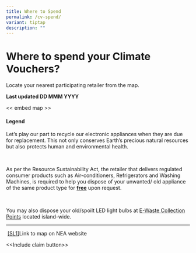 ```yaml
---
title: Where to Spend
permalink: /cv-spend/
variant: tiptap
description: ""
---
```

<h1>Where to spend your Climate Vouchers?</h1>
<p>Locate your nearest participating retailer from the map.</p>
<p><strong>Last updated DD MMM YYYY</strong>
</p>
<p>&lt;&lt; embed map &gt;&gt;</p>
<p></p>
<h4>Legend</h4>
<p>Let’s play our part to recycle our electronic appliances when they are
due for replacement. This not only conserves Earth’s precious natural resources
but also protects human and environmental health. &nbsp;</p>
<p><strong>&nbsp;</strong>
</p>
<p>As per the Resource Sustainability Act, the retailer that delivers regulated
consumer products such as Air-conditioners, Refrigerators and Washing Machines,
is required to help you dispose of your unwanted/ old appliance of the
same product type for <strong><u>free</u></strong> upon request.</p>
<p>&nbsp;</p>
<p>You may also dispose your old/spoilt LED light bulbs at <a href="https://www.nea.gov.sg/our-services/waste-management/3r-programmes-and-resources/e-waste-management/extended-producer-responsibility-(epr)-system-for-e-waste-management-system" rel="noopener noreferrer nofollow" target="_blank">E-Waste Collection Points</a>
<a href="#_msocom_1" class="msocomanchor" rel="noopener noreferrer nofollow" target="_blank"></a>located island-wide.</p>
<hr>
<p>&nbsp;<a href="#_msoanchor_1" class="msocomoff" rel="noopener noreferrer nofollow" target="_blank">[SL1]</a>Link to map on NEA website</p>
<p>&lt;&lt;Include claim button&gt;&gt;</p>
<p></p>